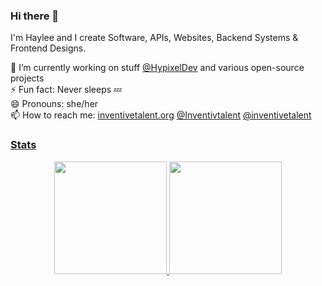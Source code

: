 ### Hi there 👋

I'm Haylee and I create Software, APIs, Websites, Backend Systems & Frontend Designs. 

🔭 I’m currently working on stuff [@HypixelDev](https://github.com/HypixelDev) and various open-source projects   
⚡ Fun fact: Never sleeps 💤  
😄 Pronouns: she/her  
📫 How to reach me: [inventivetalent.org](https://inventivetalent.org?utm_source=github_readme) <a href="https://twitter.com/Inventivtalent" rel="me">@Inventivtalent</a> <a href="https://tech.lgbt/@inventivetalent" rel="me">@inventivetalent</href> 

### Stats
<div align="center">
  <img height="180em" src="https://github-readme-stats.vercel.app/api?username=InventivetalentDev&count_private=true&show_icons=true&theme=dark" />
  <img height="180em" src="https://github-readme-stats.vercel.app/api/top-langs/?username=InventivetalentDev&theme=dark&layout=compact&langs_count=6" />
</div>
